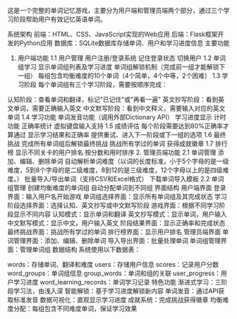 这是一个完整的单词记忆游戏，主要分为用户端和管理员端两个部分，通过三个学习阶段帮助用户有效记忆英语单词。

系统架构
前端：HTML、CSS、JavaScript实现的Web应用
后端：Flask框架开发的Python应用
数据库：SQLite数据库存储单词、用户和学习进度信息
主要功能
1. 用户端功能
1.1 用户管理
用户注册/登录系统
记住登录状态
切换用户
1.2 单词组学习
显示单词组列表及学习进度
单词组解锁机制（完成前一组才能解锁下一组）
每组包含均衡难度的10个单词（4个简单，4个中等，2个困难）
1.3 学习阶段
每个单词组有三个学习阶段，需要按顺序完成：

认知阶段：查看单词和翻译，标记"已记住"或"再看一遍"
英文抄写阶段：看到英文单词，需要正确输入英文
中文默写阶段：看到中文释义，需要输入对应的英文单词
1.4 学习功能
单词发音功能（调用外部Dictionary API）
学习进度显示
计时功能
正确率统计
虚拟键盘输入支持
1.5 成绩评估
每个阶段需要达到80%正确率才算通过
显示学习结果和正确率
提供重试、进入下一阶段或下一组的选项
1.6 最终挑战
完成所有单词组后解锁最终挑战
挑战所有学过的单词
获得成就徽章
1.7 排行榜
显示不同关卡的用户排名
按分数和用时排序
2. 管理员端功能
2.1 单词管理
添加、编辑、删除单词
自动解析单词难度（以词的长度标准，小于5个字母的是一级难度，5到8个字母的是二级难度，8到12的是三级难度，12个字母以上的是四级难度。）
批量导入/导出单词（支持CSV和Excel格式）
下载单词导入模板
2.2 单词组管理
创建均衡难度的单词组
自动分配单词到不同组
界面结构
用户端界面
登录界面：输入用户名开始游戏
单词组选择界面：显示所有单词组及其完成状态
学习阶段选择界面：选择认知、英文抄写或中文默写阶段
游戏界面：根据不同学习阶段显示不同内容
认知模式：显示单词和翻译
英文抄写模式：显示单词，用户输入
中文默写模式：显示中文，用户输入英文
阶段结果界面：显示正确率和完成状态
最终挑战界面：挑战所有学过的单词
排行榜界面：显示用户排名
管理员端界面
单词管理界面：添加、编辑、删除单词
导入导出界面：批量处理单词
单词组管理界面：管理单词组
数据结构
系统使用以下数据表：

words：存储单词、翻译和难度
users：存储用户信息
scores：记录用户分数
word_groups：单词组信息
group_words：单词和组的关联
user_progress：用户学习进度
word_learning_records：单词学习记录
特色功能
渐进式学习：三阶段学习法，由浅入深
智能解锁：基于学习进度解锁新内容
单词发音：通过API获取标准发音
数据可视化：直观显示学习进度
成就系统：完成挑战获得徽章
均衡难度分配：每组包含不同难度单词，保证学习效果